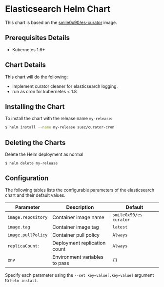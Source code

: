 # Elasticsearch Helm Chart

This chart is based on the [smile0x90/es-curator](https://hub.docker.com/r/smile0x90/es-curator/) image.

## Prerequisites Details

* Kubernetes 1.6+

## Chart Details
This chart will do the following:

* Implement curator cleaner for elasticsearch logging.
* run as cron for kubernetes < 1.8

## Installing the Chart

To install the chart with the release name `my-release`:

```bash
$ helm install --name my-release suez/curator-cron
```

## Deleting the Charts

Delete the Helm deployment as normal

```
$ helm delete my-release
```

## Configuration

The following tables lists the configurable parameters of the elasticsearch chart and their default values.

|              Parameter               |                             Description                             |               Default                |
| ------------------------------------ | ------------------------------------------------------------------- | ------------------------------------ |
| `image.repository`                   | Container image name                                                | `smile0x90/es-curator`               |
| `image.tag`                          | Container image tag                                                 | `latest`                             |
| `image.pullPolicy`                   | Container pull policy                                               | `Always`                             |
| `replicaCount:`                      | Deployment replication count                                        | `Always`                             |
| `env`                                | Environment variables to pass                                       | `{}`                             |


Specify each parameter using the `--set key=value[,key=value]` argument to `helm install`.
